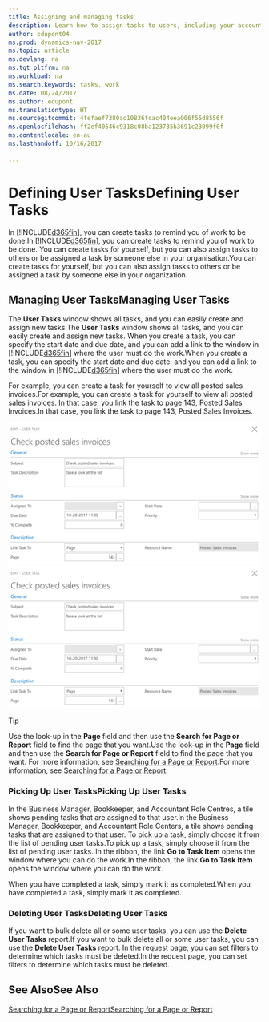 ```yaml
---
title: Assigning and managing tasks
description: Learn how to assign tasks to users, including your accountant, in Dynamics NAV
author: edupont04
ms.prod: dynamics-nav-2017
ms.topic: article
ms.devlang: na
ms.tgt_pltfrm: na
ms.workload: na
ms.search.keywords: tasks, work
ms.date: 08/24/2017
ms.author: edupont
ms.translationtype: HT
ms.sourcegitcommit: 4fefaef7380ac10836fcac404eea006f55d8556f
ms.openlocfilehash: ff2ef40546c9318c08ba123735b3691c23099f0f
ms.contentlocale: en-au
ms.lasthandoff: 10/16/2017

---
```

# <a name="defining-user-tasks"></a><span data-ttu-id="fe768-103">Defining User Tasks</span><span class="sxs-lookup"><span data-stu-id="fe768-103">Defining User Tasks</span></span>
<span data-ttu-id="fe768-104">In [!INCLUDE[d365fin](includes/d365fin_md.md)], you can create tasks to remind you of work to be done.</span><span class="sxs-lookup"><span data-stu-id="fe768-104">In [!INCLUDE[d365fin](includes/d365fin_md.md)], you can create tasks to remind you of work to be done.</span></span> <span data-ttu-id="fe768-105">You can create tasks for yourself, but you can also assign tasks to others or be assigned a task by someone else in your organisation.</span><span class="sxs-lookup"><span data-stu-id="fe768-105">You can create tasks for yourself, but you can also assign tasks to others or be assigned a task by someone else in your organization.</span></span>  

## <a name="managing-user-tasks"></a><span data-ttu-id="fe768-106">Managing User Tasks</span><span class="sxs-lookup"><span data-stu-id="fe768-106">Managing User Tasks</span></span>
<span data-ttu-id="fe768-107">The **User Tasks** window shows all tasks, and you can easily create and assign new tasks.</span><span class="sxs-lookup"><span data-stu-id="fe768-107">The **User Tasks** window shows all tasks, and you can easily create and assign new tasks.</span></span> <span data-ttu-id="fe768-108">When you create a task, you can specify the start date and due date, and you can add a link to the window in [!INCLUDE[d365fin](includes/d365fin_md.md)] where the user must do the work.</span><span class="sxs-lookup"><span data-stu-id="fe768-108">When you create a task, you can specify the start date and due date, and you can add a link to the window in [!INCLUDE[d365fin](includes/d365fin_md.md)] where the user must do the work.</span></span>  

<span data-ttu-id="fe768-109">For example, you can create a task for yourself to view all posted sales invoices.</span><span class="sxs-lookup"><span data-stu-id="fe768-109">For example, you can create a task for yourself to view all posted sales invoices.</span></span> <span data-ttu-id="fe768-110">In that case, you link the task to page 143, Posted Sales Invoices.</span><span class="sxs-lookup"><span data-stu-id="fe768-110">In that case, you link the task to page 143, Posted Sales Invoices.</span></span>  

<span data-ttu-id="fe768-111">![Example of a User Task](media/across-user-tasks/sample-user-task.png "Example of a user task")</span><span class="sxs-lookup"><span data-stu-id="fe768-111">![Example of a User Task](media/across-user-tasks/sample-user-task.png "Example of a user task")</span></span>

> [!TIP]  
>  <span data-ttu-id="fe768-112">Use the look-up in the **Page** field and then use the **Search for Page or Report** field to find the page that you want.</span><span class="sxs-lookup"><span data-stu-id="fe768-112">Use the look-up in the **Page** field and then use the **Search for Page or Report** field to find the page that you want.</span></span> <span data-ttu-id="fe768-113">For more information, see [Searching for a Page or Report](ui-search.md).</span><span class="sxs-lookup"><span data-stu-id="fe768-113">For more information, see [Searching for a Page or Report](ui-search.md).</span></span>  

### <a name="picking-up-user-tasks"></a><span data-ttu-id="fe768-114">Picking Up User Tasks</span><span class="sxs-lookup"><span data-stu-id="fe768-114">Picking Up User Tasks</span></span>
<span data-ttu-id="fe768-115">In the Business Manager, Bookkeeper, and Accountant Role Centres, a tile shows pending tasks that are assigned to that user.</span><span class="sxs-lookup"><span data-stu-id="fe768-115">In the Business Manager, Bookkeeper, and Accountant Role Centers, a tile shows pending tasks that are assigned to that user.</span></span> <span data-ttu-id="fe768-116">To pick up a task, simply choose it from the list of pending user tasks.</span><span class="sxs-lookup"><span data-stu-id="fe768-116">To pick up a task, simply choose it from the list of pending user tasks.</span></span> <span data-ttu-id="fe768-117">In the ribbon, the link **Go to Task Item** opens the window where you can do the work.</span><span class="sxs-lookup"><span data-stu-id="fe768-117">In the ribbon, the link **Go to Task Item** opens the window where you can do the work.</span></span>  

<span data-ttu-id="fe768-118">When you have completed a task, simply mark it as completed.</span><span class="sxs-lookup"><span data-stu-id="fe768-118">When you have completed a task, simply mark it as completed.</span></span>  

### <a name="deleting-user-tasks"></a><span data-ttu-id="fe768-119">Deleting User Tasks</span><span class="sxs-lookup"><span data-stu-id="fe768-119">Deleting User Tasks</span></span>
<span data-ttu-id="fe768-120">If you want to bulk delete all or some user tasks, you can use the **Delete User Tasks** report.</span><span class="sxs-lookup"><span data-stu-id="fe768-120">If you want to bulk delete all or some user tasks, you can use the **Delete User Tasks** report.</span></span> <span data-ttu-id="fe768-121">In the request page, you can set filters to determine which tasks must be deleted.</span><span class="sxs-lookup"><span data-stu-id="fe768-121">In the request page, you can set filters to determine which tasks must be deleted.</span></span>  

## <a name="see-also"></a><span data-ttu-id="fe768-122">See Also</span><span class="sxs-lookup"><span data-stu-id="fe768-122">See Also</span></span>
[<span data-ttu-id="fe768-123">Searching for a Page or Report</span><span class="sxs-lookup"><span data-stu-id="fe768-123">Searching for a Page or Report</span></span>](ui-search.md)  

